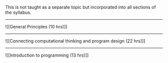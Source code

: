 This is not taught as a separate topic but incorporated into all sections of the syllabus. 

<hr>

![[General Principles (10 hrs)]]

<hr> 

![[Connecting computational thinking and program design (22 hrs)]]


<hr> 

![[Introduction to programming (13 hrs)]]


